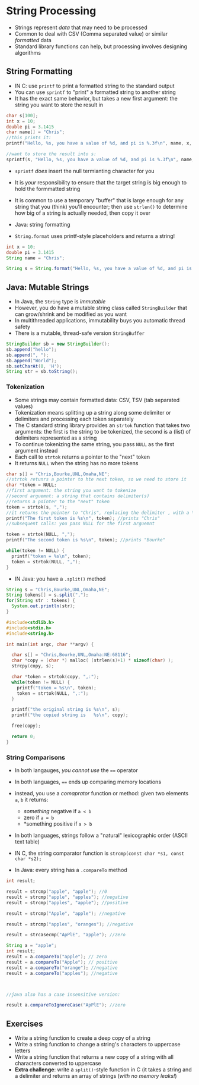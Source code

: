
# String Processing

* Strings represent *data* that may need to be processed
* Common to deal with CSV (Comma separated value) or similar *formatted* data
* Standard library functions can help, but processing involves designing algorithms

## String Formatting

* IN C: use `printf` to print a formatted string to the standard output
* You can use `sprintf` to "print" a formatted string to another string
* It has the exact same behavior, but takes a new first argument: the string you want to store the result in

```c
char s[100];
int x = 10;
double pi = 3.1415
char name[] = "Chris";
//this prints it:
printf("Hello, %s, you have a value of %d, and pi is %.3f\n", name, x, pi);

//want to store the result into s:
sprintf(s, "Hello, %s, you have a value of %d, and pi is %.3f\n", name, x, pi);
```

* `sprintf` *does* insert the null termianting character for you
* It is *your* responsibility to ensure that the target string is big enough to hold the formmatted string
* It is common to use a temporary "buffer" that is large enough for any string that you (think) you'll encounter; then use `strlen()` to determine how big of a string is actually needed, then copy it over

* Java: string formatting
* `String.format` uses printf-style placeholders and returns a string!

```java
int x = 10;
double pi = 3.1415
String name = "Chris";

String s = String.format("Hello, %s, you have a value of %d, and pi is %.3f\n", name, x, pi);
```

## Java: Mutable Strings

* In Java, the `String` type is *immutable*
* However, you do have a mutable string class called `StringBuilder` that can grow/shrink and be modified as you want
* In multithreaded applications, immutability buys you automatic thread safety
* There is a mutable, thread-safe version `StringBuffer`

```java
StringBuilder sb = new StringBuilder();
sb.append("hello");
sb.append(", ");
sb.append("World");
sb.setCharAt(0, 'H');
String str = sb.toString();

```

### Tokenization

* Some strings may contain formatted data: CSV, TSV (tab separated values)
* Tokenization means splitting up a string along some delimiter or delimiters and processing each token separately
* The C standard string library provides an `strtok` function that takes two arguments: the first is the string to be tokenized, the second is a (list) of delimiters represented as a string
* To continue tokenizing the same string, you pass `NULL` as the first argument instead
* Each call to `strtok` returns a pointer to the "next" token
* It returns `NULL` when the string has no more tokens

```c
char s[] = "Chris,Bourke,UNL,Omaha,NE";
//strtok retunrs a pointer to hte next token, so we need to store it
char *token = NULL;
//first argument: the string you want to tokenize
//second arguemnt: a string that contains delimiter(s)
//returns a pointer to the "next" token
token = strtok(s, ",");
//it returns the pointer to "Chris", replacing the delimiter , with a \0
printf("The first token is %s\n", token); //prints "Chris"
//subsequent calls: you pass NULL for the first arguemnt

token = strtok(NULL, ",");
printf("The second token is %s\n", token); //prints "Bourke"

while(token != NULL) {
  printf("token = %s\n", token);
  token = strtok(NULL, ",");
}
```

* IN Java: you have a `.split()` method

```java
String s = "Chris,Bourke,UNL,Omaha,NE";
String tokens[] = s.split(",");
for(String str : tokens) {
  System.out.println(str);
}

```

```c
#include<stdlib.h>
#include<stdio.h>
#include<string.h>

int main(int argc, char **argv) {

  char s[] = "Chris,Bourke,UNL,Omaha:NE:68116";
  char *copy = (char *) malloc( (strlen(s)+1) * sizeof(char) );
  strcpy(copy, s);

  char *token = strtok(copy, ",:");
  while(token != NULL) {
    printf("token = %s\n", token);
    token = strtok(NULL, ",:");
  }

  printf("the original string is %s\n", s);
  printf("the copied string is   %s\n", copy);

  free(copy);

  return 0;
}
```

### String Comparisons

* In both langauges, *you cannot use* the `==` operator
* In both languages, `==` ends up comparing memory locations
* instead, you use a *comaprator* function or method: given two elements `a`, `b` it returns:
    * *something* negative if `a < b`
    * zero if `a = b`
    * *something positive if `a > b`
* In both languages, strings follow a "natural" lexicographic order (ASCII text table)
* IN C, the string comparator function is `strcmp(const char *s1, const char *s2);`


* In Java: every string has a `.compareTo` method

```c
int result;

result = strcmp("apple", "apple"); //0
result = strcmp("apple", "apples"); //negative
result = strcmp("apples", "apple"); //positive

result = strcmp("Apple", "apple"); //negative

result = strcmp("apples", "oranges"); //negative

result = strcasecmp("ApPlE", "apple"); //zero
```

```java
String a = "apple";
int result;
result = a.compareTo("apple"); // zero
result = a.compareTo("Apple"); // positive
result = a.compareTo("orange"); //negative
result = a.compareTo("apples"); //negative



//java also has a case insensitive version:

result a.compareToIgnoreCase("ApPlE"); //zero

```

## Exercises

* Write a string function to create a deep copy of a string
* Write a string function to change a string's characters to uppercase letters
* Write a string function that returns a new copy of a string with all characters converted to uppercase
* **Extra challenge**: write a `split()`-style function in C (it takes a string and a delimiter and returns an array of strings (*with no memory leaks!*)



```text
















```

